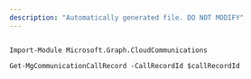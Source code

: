 ```yaml
---
description: "Automatically generated file. DO NOT MODIFY"
---
```


```powershellv2

Import-Module Microsoft.Graph.CloudCommunications

Get-MgCommunicationCallRecord -CallRecordId $callRecordId

```